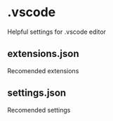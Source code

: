 # .vscode

Helpful settings for .vscode editor

## extensions.json

Recomended extensions

## settings.json

Recomended settings
